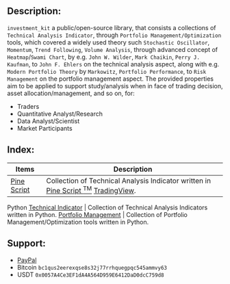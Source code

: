 <h2> Description: </h2>

`investment_kit` a public/open-source library, that consists a collections of `Technical Analysis Indicator`, through `Portfolio Management/Optimization` tools, which covered a widely used theory such `Stochastic Oscillator`, `Momentum`, `Trend Following`, `Volume Analysis`, through advanced concept of `Heatmap`/`Swami Chart`, by e.g. `John W. Wilder`, `Mark Chaikin`, `Perry J. Kaufman`, to `John F. Ehlers` on the technical analysis aspect, along with e.g. `Modern Portfolio Theory` by `Markowitz`, `Portfolio Performance`, to `Risk Management` on the portfolio management aspect. The provided properties aim to be applied to support study/analysis when in face of trading decision, asset allocation/management, and so on, for:

* Traders
* Quantitative Analyst/Research
* Data Analyst/Scientist
* Market Participants


<h2> Index: </h2>

Items | Description
--- | ---
[Pine Script](https://github.com/palitojendthen/pinescript?tab=readme-ov-file) | Collection of Technical Analysis Indicator written in [Pine Script <sup>TM</sup>](https://www.tradingview.com/pine-script-docs/en/v5/Introduction.html) [TradingView](https://www.tradingview.com/).
Python
[Technical Indicator](https://github.com/palitojendthen/investment_kit/blob/main/python/technical_indicator.py) | Collection of Technical Analysis Indicators written in Python.
[Portfolio Management](https://github.com/palitojendthen/investment_kit/blob/main/python/portfolio_management.py) | Collection of Portfolio Management/Optimization tools written in Python.


<h2> Support: </h2>

* [PayPal](https://paypal.me/pjendthen?country.x=ID&locale.x=en_US)
* Bitcoin ` bc1qus2eerexqse8s32j77rrhquegpqc545ammvy63 `
* USDT ` 0x0057A4Ce3EF1dA4A564D959E6412DaD0dcC759d8 `


